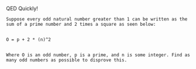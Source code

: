 QED Quickly!

	Suppose every odd natural number greater than 1 can be written as the sum of a prime number and 2 times a square as seen below:


	O = p + 2 * (n)^2


	Where O is an odd number, p is a prime, and n is some integer. Find as many odd numbers as possible to disprove this.